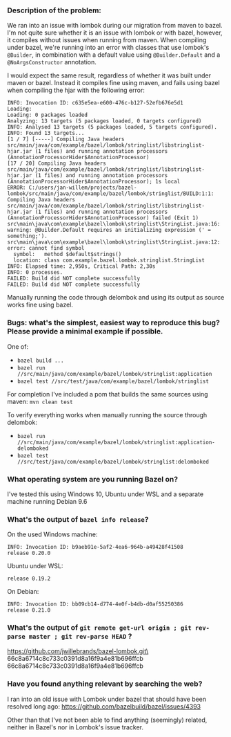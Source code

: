 ### Description of the problem:

We ran into an issue with lombok during our migration from maven to bazel. I'm not quite sure whether it is an issue with lombok
or with bazel, however, it compiles without issues when running from maven. 
When compiling under bazel, we're running into an error with classes that use lombok's `@Builder`, in combination
with a default value using `@Builder.Default` and a `@NoArgsConstructor` annotation. 

I would expect the same result, regardless of whether it was built under maven or bazel. Instead it compiles fine using maven,
and fails using bazel when compiling the hjar with the following error:

```
INFO: Invocation ID: c635e5ea-e600-476c-b127-52efb676e5d1
Loading:
Loading: 0 packages loaded
Analyzing: 13 targets (5 packages loaded, 0 targets configured)
INFO: Analysed 13 targets (5 packages loaded, 5 targets configured).
INFO: Found 13 targets...
[1 / 7] [-----] Compiling Java headers src/main/java/com/example/bazel/lombok/stringlist/libstringlist-hjar.jar (1 files) and running annotation processors (AnnotationProcessorHider$AnnotationProcessor)
[17 / 20] Compiling Java headers src/main/java/com/example/bazel/lombok/stringlist/libstringlist-hjar.jar (1 files) and running annotation processors (AnnotationProcessorHider$AnnotationProcessor); 1s local
ERROR: C:/users/jan-willem/projects/bazel-lombok/src/main/java/com/example/bazel/lombok/stringlist/BUILD:1:1: Compiling Java headers src/main/java/com/example/bazel/lombok/stringlist/libstringlist-hjar.jar (1 files) and running annotation processors (AnnotationProcessorHider$AnnotationProcessor) failed (Exit 1)
src\main\java\com\example\bazel\lombok\stringlist\StringList.java:16: warning: @Builder.Default requires an initializing expression (' = something;').
src\main\java\com\example\bazel\lombok\stringlist\StringList.java:12: error: cannot find symbol
  symbol:   method $default$strings()
  location: class com.example.bazel.lombok.stringlist.StringList
INFO: Elapsed time: 2,950s, Critical Path: 2,30s
INFO: 0 processes.
FAILED: Build did NOT complete successfully
FAILED: Build did NOT complete successfully
```

Manually running the code through delombok and using its output as source works fine using bazel.

### Bugs: what's the simplest, easiest way to reproduce this bug? Please provide a minimal example if possible.

One of:
    
* `bazel build ...`
* `bazel run //src/main/java/com/example/bazel/lombok/stringlist:application`
* `bazel test //src/test/java/com/example/bazel/lombok/stringlist` 

For completion I've included a pom that builds the same sources using maven: `mvn clean test`

To verify everything works when manually running the source through delombok:

*  `bazel run //src/main/java/com/example/bazel/lombok/stringlist:application-delomboked`
*  `bazel test //src/test/java/com/example/bazel/lombok/stringlist:delomboked`

### What operating system are you running Bazel on?

I've tested this using Windows 10, Ubuntu under WSL and a separate machine running Debian 9.6

### What's the output of `bazel info release`?

On the used Windows machine: 
```
INFO: Invocation ID: b9aeb91e-5af2-4ea6-964b-a49428f41508
release 0.20.0
```

Ubuntu under WSL:
```
release 0.19.2
```

On Debian:
```
INFO: Invocation ID: bb09cb14-d774-4e0f-b4db-d0af55250386
release 0.21.0
```

### What's the output of `git remote get-url origin ; git rev-parse master ; git rev-parse HEAD` ?

https://github.com/jwillebrands/bazel-lombok.git\
66c8a6714c8c733c0391d8a16f9a4e81b696ffcb\
66c8a6714c8c733c0391d8a16f9a4e81b696ffcb

###  Have you found anything relevant by searching the web?

I ran into an old issue with Lombok under bazel that should have been resolved long ago: https://github.com/bazelbuild/bazel/issues/4393

Other than that I've not been able to find anything (seemingly) related, neither in Bazel's nor in Lombok's issue tracker.
